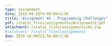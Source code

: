 ```yaml
---
type: assignment
date: 2019-09-29T4:00:00+4:30
title: 'Assignment #2 - Programming Challenges'
pdf: /static_files/assignments/Assignment2.pdf
attachment: /static_files/assignments/A2.zip
#solutions: /static_files/assignments
due: 2019-10-06T23:59:00+3:30
---
```

